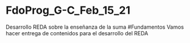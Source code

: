 # FdoProg_G-C_Feb_15_21
Desarrollo REDA sobre la enseñanza de la suma
#Fundamentos
Vamos hacer entrega de contenidos para el desarrollo del REDA
